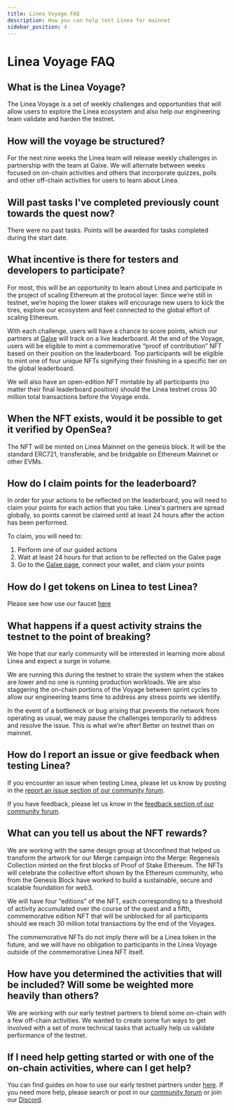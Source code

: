 ```yaml
---
title: Linea Voyage FAQ
description: How you can help test Linea for mainnet
sidebar_position: 4
---
```


# Linea Voyage FAQ

## What is the Linea Voyage?

The Linea Voyage is a set of weekly challenges and opportunities that will allow users to explore the Linea ecosystem and also help our engineering team validate and harden the testnet.

## How will the voyage be structured?

For the next nine weeks the Linea team will release weekly challenges in partnership with the team at Galxe. We will alternate between weeks focused on on-chain activities and others that incorporate quizzes, polls and other off-chain activities for users to learn about Linea.

## Will past tasks I've completed previously count towards the quest now?

There were no past tasks. Points will be awarded for tasks completed during the start date.

## What incentive is there for testers and developers to participate?

For most, this will be an opportunity to learn about Linea and participate in the project of scaling Ethereum at the protocol layer. Since we’re still in testnet, we’re hoping the lower stakes will encourage new users to kick the tires, explore our ecosystem and feel connected to the global effort of scaling Ethereum.

With each challenge, users will have a chance to score points, which our partners at [Galxe](https://galxe.com/Linea/campaign/GCzWYUZXj4) will track on a live leaderboard. At the end of the Voyage, users will be eligible to mint a commemorative “proof of contribution” NFT based on their position on the leaderboard. Top participants will be eligible to mint one of four unique NFTs signifying their finishing in a specific tier on the global leaderboard.

We will also have an open-edition NFT mintable by all participants (no matter their final leaderboard position) should the Linea testnet cross 30 million total transactions before the Voyage ends.

## When the NFT exists, would it be possible to get it verified by OpenSea?

The NFT will be minted on Linea Mainnet on the genesis block. It will be the standard ERC721, transferable, and be bridgable on Ethereum Mainnet or other EVMs.

## How do I claim points for the leaderboard?

In order for your actions to be reflected on the leaderboard, you will need to claim your points for each action that you take. Linea's partners are spread globally, so points cannot be claimed until at least 24 hours after the action has been performed.

To claim, you will need to:

1. Perform one of our guided actions
1. Wait at least 24 hours for that action to be reflected on the Galxe page
1. Go to the [Galxe page](https://galxe.com/Linea/campaign/GCzWYUZXj4), connect your wallet, and claim your points

## How do I get tokens on Linea to test Linea?

Please see how use our faucet [here](../use-linea/fund.md)

## What happens if a quest activity strains the testnet to the point of breaking?

We hope that our early community will be interested in learning more about Linea and expect a surge in volume.

We are running this during the testnet to strain the system when the stakes are lower and no one is running production workloads. We are also staggering the on-chain portions of the Voyage between sprint cycles to allow our engineering teams time to address any stress points we identify.

In the event of a bottleneck or bug arising that prevents the network from operating as usual, we may pause the challenges temporarily to address and resolve the issue. This is what we’re after! Better on testnet than on mainnet.

## How do I report an issue or give feedback when testing Linea?

If you encounter an issue when testing Linea, please let us know by posting in the [report an issue section of our community forum](https://community.linea.build/c/bug-reports/4).

If you have feedback, please let us know in the [feedback section of our community forum](https://community.linea.build/c/feedback/7).

## What can you tell us about the NFT rewards?

We are working with the same design group at Unconfined that helped us transform the artwork for our Merge campaign into the Merge: Regenesis Collection minted on the first blocks of Proof of Stake Ethereum. The NFTs will celebrate the collective effort shown by the Ethereum community, who from the Genesis Block have worked to build a sustainable, secure and scalable foundation for web3.

We will have four “editions” of the NFT, each corresponding to a threshold of activity accumulated over the course of the quest and a fifth, commemorative edition NFT that will be unblocked for all participants should we reach 30 million total transactions by the end of the Voyages.

The commemorative NFTs do not imply there will be a Linea token in the future, and we will have no obligation to participants in the Linea Voyage outside of the commemorative Linea NFT itself.

## How have you determined the activities that will be included? Will some be weighted more heavily than others?

We are working with our early testnet partners to blend some on-chain with a few off-chain activities. We wanted to create some fun ways to get involved with a set of more technical tasks that actually help us validate performance of the testnet.

## If I need help getting started or with one of the on-chain activities, where can I get help?

You can find guides on how to use our early testnet partners under [here](../use-linea/explore/). If you need more help, please search or post in our [community forum](https://community.linea.build/) or join our [Discord](https://discord.com/invite/consensys).
